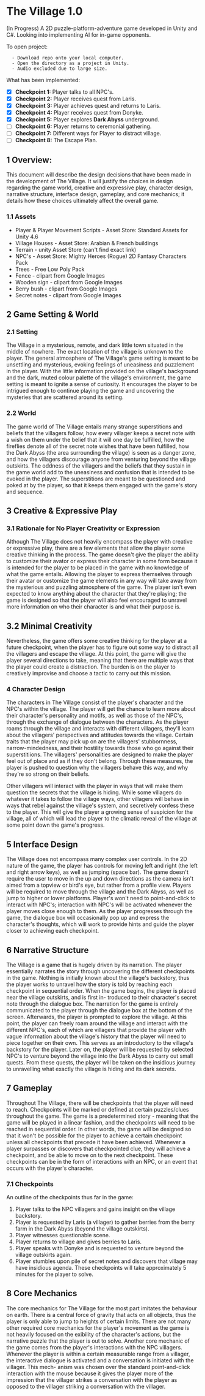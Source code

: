 # The Village 1.0
(In Progress) A 2D puzzle-platform-adventure game developed in Unity and C#. Looking into implementing AI for in-game opponents.

To open project:
```
  - Download repo onto your local computer.
  - Open the directory as a project in Unity.
  - Audio excluded due to large size.
```

What has been implemented:
  - [x] **Checkpoint 1:** Player talks to all NPC's.
  - [X] **Checkpoint 2:** Player receives quest from Laris.
  - [x] **Checkpoint 3:** Player achieves quest and returns to Laris.
  - [x] **Checkpoint 4:** Player receives quest from Donyke.
  - [x] **Checkpoint 5:** Player explores **Dark Abyss** underground.
  - [ ] **Checkpoint 6:** Player returns to ceremonial gathering.
  - [ ] **Checkpoint 7:** Different ways for Player to distract village.
  - [ ] **Checkpoint 8:** The Escape Plan.
  
## 1 Overview:

This document will describe the design decisions that have been made in the development
of The Village. It will justify the choices in design regarding the game world, creative and
expressive play, character design, narrative structure, interface design, gameplay, and core
mechanics; it details how these choices ultimately affect the overall game.

### 1.1 Assets
  - Player & Player Movement Scripts - Asset Store: Standard Assets for Unity 4.6
  - Village Houses - Asset Store: Arabian & French buildings
  - Terrain - unity Asset Store (can't find exact link)
  - NPC's - Asset Store: Mighty Heroes (Rogue) 2D Fantasy Characters Pack
  - Trees - Free Low Poly Pack
  - Fence - clipart from Google Images
  - Wooden sign - clipart from Google Images
  - Berry bush - clipart from Google Images
  - Secret notes - clipart from Google Images

## 2 Game Setting & World

### 2.1 Setting 

The Village in a mysterious, remote, and dark little town situated in the middle of nowhere. 
The exact location of the village is unknown to the player. The general atmosphere of The Village's 
game setting is meant to be unsettling and mysterious, evoking feelings of uneasiness and 
puzzlement in the player. With the little information provided on the village's background 
and the dark, muted colour palette of the village's environment, the game setting is meant 
to ignite a sense of curiosity. It encourages the player to be intrigued enough to continue 
playing the game and uncovering the mysteries that are scattered around its setting.

### 2.2 World

The game world of The Village entails many strange superstitions and beliefs that the
villagers follow; how every villager keeps a secret note with a wish on them under the belief
that it will one day be fulfilled, how the fireflies denote all of the secret note wishes that have
been fulfilled, how the Dark Abyss (the area surrounding the village) is seen as a danger
zone, and how the villagers discourage anyone from venturing beyond the village outskirts.
The oddness of the villagers and the beliefs that they sustain in the game world add to the
uneasiness and confusion that is intended to be evoked in the player. The superstitions are
meant to be questioned and poked at by the player, so that it keeps them engaged with the
game's story and sequence.


## 3 Creative & Expressive Play

### 3.1 Rationale for No Player Creativity or Expression

Although The Village does not heavily encompass the player with creative or expressive
play, there are a few elements that allow the player some creative thinking in the process.
The game doesn't give the player the ability to customize their avator or express their
character in some form because it is intended for the player to be placed in the game with no
knowledge of what the game entails. Allowing the player to express themselves through their
avatar or customize the game elements in any way will take away from the mysterious and
puzzling atmosphere of the game. The player isn't even expected to know anything about
the character that they're playing; the game is designed so that the player will also feel
encouraged to unravel more information on who their character is and what their purpose
is.

## 3.2 Minimal Creativity 

Nevertheless, the game offers some creative thinking for the player at a future checkpoint,
when the player has to figure out some way to distract all the villagers and escape the village.
At this point, the game will give the player several directions to take, meaning that there
are multiple ways that the player could create a distraction. The burden is on the player to
creatively improvise and choose a tactic to carry out this mission.

### 4 Character Design

The characters in The Village consist of the player's character and the NPC's within
the village. The player will get the chance to learn more about their character's personality
and motifs, as well as those of the NPC's, through the exchange of dialogue between the
characters. As the player roams through the village and interacts with different villagers,
they'll learn about the villagers' perspectives and attitudes towards the village. Certain traits
that the player may pick up on are the villagers' stubbornness, narrow-mindedness, and their
hostility towards those who go against their superstitiions. The villagers' personalities are
designed to make the player feel out of place and as if they don't belong. Through these
measures, the player is pushed to question why the villagers behave this way, and why they're
so strong on their beliefs.

Other villagers will interact with the player in ways that will make them question the
secrets that the village is hiding. While some villagers do whatever it takes to follow the
village ways, other villagers will behave in ways that rebel against the village's system, and
secretively confess these to the player. This will give the player a growing sense of suspicion
for the village, all of which will lead the player to the climatic reveal of the village at some
point down the game's progress.

## 5 Interface Design 

The Village does not encompass many complex user controls. In the 2D nature of the
game, the player has controls for moving left and right (the left and right arrow keys), as
well as jumping (space bar). The game doesn't require the user to move in the up and down
directions as the camera isn't aimed from a topview or bird's eye, but rather from a profile
view. Players will be required to move through the village and the Dark Abyss, as well as
jump to higher or lower platforms. Player's won't need to point-and-click to interact with
NPC's; interaction with NPC's will be activated whenever the player moves close enough to
them. As the player progresses through the game, the dialogue box will occasionally pop up
and express the character's thoughts, which will work to provide hints and guide the player
closer to achieving each checkpoint.

## 6 Narrative Structure

The Village is a game that is hugely driven by its narration. The player essentially
narrates the story through uncovering the different checkpoints in the game. Nothing is
initially known about the village's backstory, thus the player works to unravel how the story
is told by reaching each checkpoint in sequential order.
When the game begins, the player is placed near the village outskirts, and is first in-
troduced to their character's secret note through the dialogue box. The narration for the
game is entirely communicated to the player through the dialogue box at the bottom of the
screen. Afterwards, the player is prompted to explore the village. At this point, the player
can freely roam around the village and interact with the different NPC's, each of which are
villagers that provide the player with vague information about the village's history that the
player will need to piece together on their own. This serves as an introductory to the village's
backstory for the player.
Later on, the player will be requested by selected NPC's to venture beyond the village
into the Dark Abyss to carry out small quests. From these quests, the player will be taken
on the insidious journey to unravelling what exactly the village is hiding and its dark secrets.

## 7 Gameplay

Throughout The Village, there will be checkpoints that the player will need to reach.
Checkpoints will be marked or defined at certain puzzles/clues throughout the game. The
game is a predetermined story - meaning that the game will be played in a linear fashion,
and the checkpoints will need to be reached in sequential order. In other words, the game
will be designed so that it won't be possible for the player to achieve a certain checkpoint
unless all checkpoints that precede it have been achieved. Whenever a player surpasses or
discovers that checkpointed clue, they will achieve a checkpoint, and be able to move on to
the next checkpoint. These checkpoints can be in the form of interactions with an NPC, or
an event that occurs with the player's character.

### 7.1 Checkpoints

An outline of the checkpoints thus far in the game:

1. Player talks to the NPC villagers and gains insight on the village backstory.
2. Player is requested by Laris (a villager) to gather berries from the berry farm in the
Dark Abyss (beyond the village outskirts).
3. Player witnesses questionable scene.
4. Player returns to village and gives berries to Laris.
5. Player speaks with Donyke and is requested to venture beyond the village outskirts
again.
6. Player stumbles upon pile of secret notes and discovers that village may have insidious
agenda.
These checkpoints will take approximately 5 minutes for the player to solve.

## 8 Core Mechanics

The core mechanics for The Village for the most part imitates the behaviour on earth.
There is a central force of gravity that acts on all objects, thus the player is only able to
jump to heights of certain limits. There are not many other required core mechanics for the
player's movement as the game is not heavily focused on the 
exibility of the character's actions, but the narrative puzzle that the player is out to solve.
Another core mechanic of the game comes from the player's interactions with the NPC
villagers. Whenever the player is within a certain measurable range from a villager, the
interactive dialogue is activated and a conversation is initiated with the villager. This mech-
anism was chosen over the standard point-and-click interaction with the mouse because it
gives the player more of the impression that the villager strikes a conversation with the
player as opposed to the villager striking a conversation with the villager.
